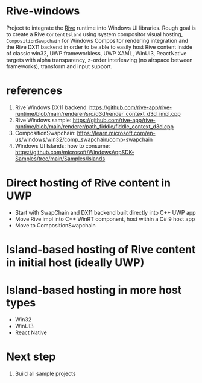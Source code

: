 # Rive-windows
Project to integrate the [Rive](https://rive.app/) runtime into Windows UI libraries.  Rough goal is to create a Rive `ContentIsland` using system compositor visual hosting, `CompositionSwapchain` for Windows Compositor rendering integration and the Rive DX11 backend in order to be able to easily host Rive content inside of classic win32, UWP frameworkless, UWP XAML, WinUI3, ReactNative targets with alpha transparency, z-order interleaving (no airspace between frameworks), transform and input support.

# references
1. Rive Windows DX11 backend: https://github.com/rive-app/rive-runtime/blob/main/renderer/src/d3d/render_context_d3d_impl.cpp
2. Rive Windows sample: https://github.com/rive-app/rive-runtime/blob/main/renderer/path_fiddle/fiddle_context_d3d.cpp
3. CompositionSwapchain: https://learn.microsoft.com/en-us/windows/win32/comp_swapchain/comp-swapchain
4. Windows UI Islands: how to consume: https://github.com/microsoft/WindowsAppSDK-Samples/tree/main/Samples/Islands

# Direct hosting of Rive content in UWP
- Start with SwapChain and DX11 backend built directly into C++ UWP app
- Move Rive impl into C++ WinRT component, host within a C# 9 host app
- Move to CompositionSwapchain

# Island-based hosting of Rive content in initial host (ideally UWP)

# Island-based hosting in more host types
- Win32
- WinUI3
- React Native

# Next step
1. Build all sample projects

